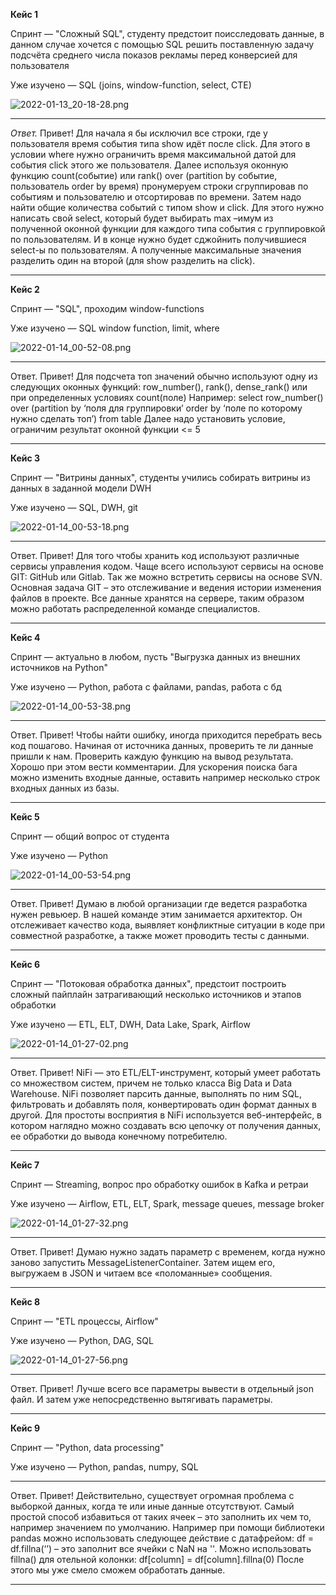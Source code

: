 **Кейс 1**

Спринт — "Сложный SQL", студенту предстоит поисследовать данные, в данном случае хочется с помощью SQL решить поставленную задачу подсчёта среднего числа показов рекламы перед конверсией для пользователя

Уже изучено — SQL (joins, window-function, select, CTE)

![2022-01-13_20-18-28.png](https://s3-us-west-2.amazonaws.com/secure.notion-static.com/c8e24557-3d88-405c-a382-042b2acfbe33/2022-01-13_20-18-28.png)

---

*Ответ.*
Привет! Для начала я бы исключил все строки, где у пользователя время события типа show идёт после click. Для этого в условии where нужно ограничить время максимальной датой для события click этого же пользователя.
Далее используя оконную функцию count(событие) или rank()  over (partition by событие, пользователь order by время) пронумеруем строки сгруппировав по событиям и пользователю и отсортировав по времени.
Затем надо найти общие количества событий с типом show и click. Для этого нужно написать свой select, который будет выбирать max –имум из полученной оконной функции для каждого типа события с группировкой по пользователям.
И в конце нужно будет сджойнить получившиеся select-ы по пользователям. А полученные максимальные значения разделить один на второй (для show разделить на click).

---

**Кейс 2**

Спринт — "SQL", проходим window-functions

Уже изучено — SQL window function, limit, where

![2022-01-14_00-52-08.png](https://s3-us-west-2.amazonaws.com/secure.notion-static.com/63e7b2a1-ba6d-46f6-80a2-4a346ac05362/2022-01-14_00-52-08.png)

---

Ответ.
Привет! Для подсчета топ значений обычно используют одну из следующих оконных функций:
row_number(), rank(),  dense_rank()  или при определенных условиях  count(поле) 
Например: 
select  row_number() over (partition by  ‘поля для группировки’ order by ‘поле по которому нужно сделать топ’) from table
Далее надо установить условие, ограничим результат оконной функции <= 5

---

**Кейс 3**

Спринт — "Витрины данных", студенты учились собирать витрины из данных в заданной модели DWH

Уже изучено — SQL, DWH, git

![2022-01-14_00-53-18.png](https://s3-us-west-2.amazonaws.com/secure.notion-static.com/7a390ad8-e773-4620-a2ed-45d4e1ffe3fb/2022-01-14_00-53-18.png)

---

Ответ.
Привет! Для того чтобы хранить код используют различные сервисы управления кодом. Чаще всего используют сервисы на основе GIT: GitHub или Gitlab. Так же можно встретить сервисы на основе SVN.
Основная задача GIT – это  отслеживание и ведения истории изменения файлов в проекте. Все данные хранятся на сервере, таким образом можно работать распределенной команде специалистов.

---

**Кейс 4**

Спринт — актуально в любом, пусть "Выгрузка данных из внешних источников на Python"

Уже изучено — Python, работа с файлами, pandas, работа с бд

![2022-01-14_00-53-38.png](https://s3-us-west-2.amazonaws.com/secure.notion-static.com/2af0c50f-8c24-4cc2-864a-f95a8d11506a/2022-01-14_00-53-38.png)

---

Ответ.
Привет! Чтобы найти ошибку, иногда приходится перебрать весь код пошагово. Начиная от источника данных, проверить те ли данные пришли к нам. Проверить каждую функцию на вывод результата. Хорошо при этом вести комментарии. 
Для ускорения поиска бага можно изменить входные данные, оставить например несколько строк входных данных из базы.

---

**Кейс 5**

Спринт — общий вопрос от студента

Уже изучено — Python

![2022-01-14_00-53-54.png](https://s3-us-west-2.amazonaws.com/secure.notion-static.com/17ad526d-a3a0-4997-ad1f-7105e19ae7fe/2022-01-14_00-53-54.png)

---

Ответ.
Привет! Думаю в любой организации где ведется разработка нужен ревьюер. В нашей команде этим занимается архитектор. Он отслеживает качество кода, выявляет конфликтные ситуации в коде при совместной разработке, а также может проводить тесты с данными.

---

**Кейс 6**

Спринт — "Потоковая обработка данных", предстоит построить сложный пайплайн затрагивающий несколько источников и этапов обработки

Уже изучено — ETL, ELT, DWH, Data Lake, Spark, Airflow

![2022-01-14_01-27-02.png](https://s3-us-west-2.amazonaws.com/secure.notion-static.com/1f4b6075-e02c-4562-8fcd-e12adf99cbb9/2022-01-14_01-27-02.png)

---

Ответ.
Привет! NiFi — это ETL/ELT-инструмент, который умеет работать со множеством систем, причем не только класса Big Data и Data Warehouse. 
NiFi позволяет парсить данные, выполнять по ним SQL, фильтровать и добавлять поля, конвертировать один формат данных в другой.
Для простоты восприятия в NiFi используется веб-интерфейс, в котором наглядно можно создавать всю цепочку  от получения данных, ее обработки до вывода конечному потребителю.

---

**Кейс 7**

Спринт — Streaming, вопрос про обработку ошибок в Kafka и ретраи

Уже изучено — Airflow, ETL, ELT, Spark, message queues, message broker

![2022-01-14_01-27-32.png](https://s3-us-west-2.amazonaws.com/secure.notion-static.com/baf300ff-b13b-41b2-a8f7-d1cf8243e8da/2022-01-14_01-27-32.png)

---

Ответ.
Привет!  Думаю нужно задать параметр с временем, когда нужно заново запустить MessageListenerContainer. Затем ищем его, выгружаем в JSON и читаем все «поломанные» сообщения.

---

**Кейс 8**

Спринт — "ETL процессы, Airflow"

Уже изучено — Python, DAG, SQL

![2022-01-14_01-27-56.png](https://s3-us-west-2.amazonaws.com/secure.notion-static.com/8101b38a-7c0e-4a06-a92f-4186bebc20bb/2022-01-14_01-27-56.png)

---

Ответ.
Привет! Лучше всего все параметры вывести в отдельный json файл. И затем уже непосредственно вытягивать параметры.

---

**Кейс 9**

Спринт — "Python, data processing"

Уже изучено — Python, pandas, numpy, SQL

---

Ответ.
Привет! Действительно, существует огромная проблема с выборкой данных, когда те или иные данные отсутствуют. Самый простой способ избавиться от таких ячеек – это заполнить их чем то, например значением по умолчанию. 
Например при помощи библиотеки pandas можно использовать следующее действие с датафрейом:
df = df.fillna(‘’) – это заполнит все ячейки с NaN на ''.
Можно использовать fillna() для отельной колонки:
df[column] = df[column].fillna(0)
После этого мы уже смело сможем обработать данные.

---
